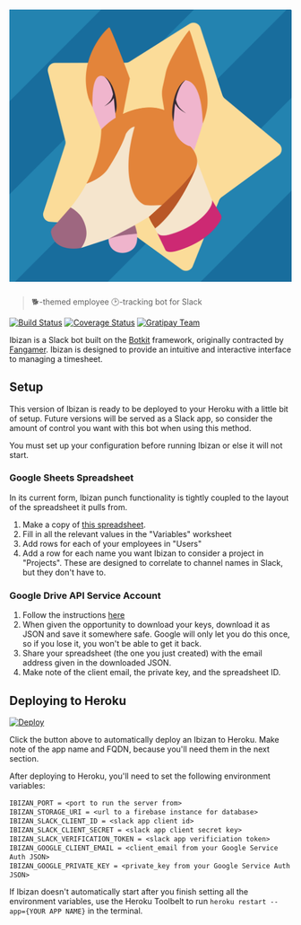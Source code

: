 # [![Ibizan](https://raw.githubusercontent.com/aaronsky/ibizan/master/docs/ibizan.svg)](http://skyaaron.com/ibizan)

> 🐕-themed employee 🕑-tracking bot for Slack

[![Build Status](https://travis-ci.org/aaronsky/ibizan.svg?branch=master)](https://travis-ci.org/ibizan/ibizan) [![Coverage Status](https://coveralls.io/repos/github/aaronsky/ibizan/badge.svg?branch=master)](https://coveralls.io/github/aaronsky/ibizan?branch=master) [![Gratipay Team](https://img.shields.io/gratipay/team/shields.svg?maxAge=2592000)](https://gratipay.com/ibizan/)

Ibizan is a Slack bot built on the [Botkit](https://github.com/howdyai/botkit) framework, originally contracted by [Fangamer](http://fangamer.com/). Ibizan is designed to provide an intuitive and interactive interface to managing a timesheet.

## Setup

This version of Ibizan is ready to be deployed to your Heroku with a little bit of setup. Future versions will be served as a Slack app, so consider the amount of control you want with this bot when using this method.

You must set up your configuration before running Ibizan or else it will not start.

### Google Sheets Spreadsheet

In its current form, Ibizan punch functionality is tightly coupled to the layout of the spreadsheet it pulls from.

1. Make a copy of [this spreadsheet](https://docs.google.com/spreadsheets/d/1FcCouoPtkNO1Q3Uhbcbg7xy8Im1d_yXBt9CCHg3aaps/edit?usp=sharing).
2. Fill in all the relevant values in the "Variables" worksheet
3. Add rows for each of your employees in "Users"
4. Add a row for each name you want Ibizan to consider a project in "Projects". These are designed to correlate to channel names in Slack, but they don't have to.

### Google Drive API Service Account

1. Follow the instructions [here](https://developers.google.com/identity/protocols/OAuth2ServiceAccount)
2. When given the opportunity to download your keys, download it as JSON and save it somewhere safe. Google will only let you do this once, so if you lose it, you won't be able to get it back.
3. Share your spreadsheet (the one you just created) with the email address given in the downloaded JSON.
4. Make note of the client email, the private key, and the spreadsheet ID.

## Deploying to Heroku

[![Deploy](https://www.herokucdn.com/deploy/button.svg)](https://heroku.com/deploy)

Click the button above to automatically deploy an Ibizan to Heroku. Make note of the app name and FQDN, because you'll need them in the next section. 

After deploying to Heroku, you'll need to set the following environment variables:

```
IBIZAN_PORT = <port to run the server from>
IBIZAN_STORAGE_URI = <url to a firebase instance for database>
IBIZAN_SLACK_CLIENT_ID = <slack app client id>
IBIZAN_SLACK_CLIENT_SECRET = <slack app client secret key>
IBIZAN_SLACK_VERIFICATION_TOKEN = <slack app verificiation token>
IBIZAN_GOOGLE_CLIENT_EMAIL = <client_email from your Google Service Auth JSON>
IBIZAN_GOOGLE_PRIVATE_KEY = <private_key from your Google Service Auth JSON>
```

If Ibizan doesn't automatically start after you finish setting all the environment variables, use the Heroku Toolbelt to run `heroku restart --app={YOUR APP NAME}` in the terminal.
